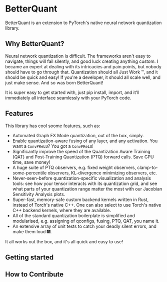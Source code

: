 # BetterQuant

BetterQuant is an extension to PyTorch's native neural network quantization library. 

## Why BetterQuant?
Neural network quantization is difficult. The frameworks aren't easy to navigate, things will fail silently, and good luck creating anything custom. I became an expert at dealing with its intricacies and pain points, but nobody should have to go through that. Quantization should all Just Work :tm:, and it should be quick and easy! If you're a developer, it should all scale well, and just make sense. And so was born BetterQuant! 

It is super easy to get started with, just pip install, import, and it'll immediately all interface seamlessly with your PyTorch code.

## Features
This library has cool soome features, such as:
- Automated Graph FX Mode quantization, out of the box, simply.
- Enable quantization-aware fusing of any layer, and any activation. You want a `ConvPReLU`? You got a `ConvPReLU`!
- Significantly improve the speed of the Quantization Aware Training (QAT) and Post-Training Quantization (PTQ) forward calls. Save GPU time, save money!
- A huge suite of PTQ observers, e.g. fixed weight observers, clamp-to-some-percentile observers, KL-divergence minimizing observers, etc.
- Never-seen-before quantization-specific visualization and analysis tools: see how your tensor interacts with its quantization grid, and see what parts of your quantization range matter the most with our Jacobian Sensitivity Analysis plots.
- Super-fast, memory-safe custom backend kernels written in Rust, instead of Torch's native C++. One can also select to use Torch's native C++ backend kernels, where they are available.
- All of the standard quantization boilerplate is simplified and modularised, e.g. assigning of qconfigs, fusing, PTQ, QAT, you name it.
- An extensive array of unit tests to catch your deadly silent errors, and make them loud :fireworks:.

It all works out the box, and it's all quick and easy to use!

## Getting started

## How to Contribute


